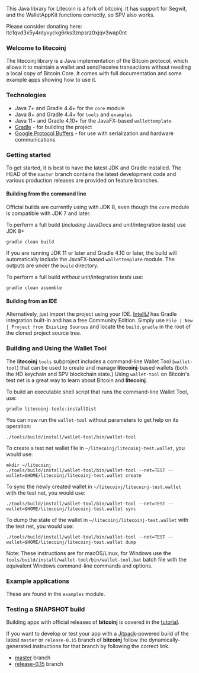 This Java library for Litecoin is a fork of bitcoinj. It has support for Segwit, and the WalletAppKit functions correctly, so SPV also works.

Please consider donating here: ltc1qvd3x5y4rdyvyckg6rks3znpsrz0xjqv3wap0nt

### Welcome to litecoinj

The litecoinj library is a Java implementation of the Bitcoin protocol, which allows it to maintain a wallet and send/receive transactions without needing a local copy of Bitcoin Core. It comes with full documentation and some example apps showing how to use it.

### Technologies

* Java 7+ and Gradle 4.4+ for the `core` module
* Java 8+ and Gradle 4.4+ for `tools` and `examples`
* Java 11+ and Gradle 4.10+ for the JavaFX-based `wallettemplate`
* [Gradle](https://gradle.org/) - for building the project
* [Google Protocol Buffers](https://github.com/google/protobuf) - for use with serialization and hardware communications

### Getting started

To get started, it is best to have the latest JDK and Gradle installed. The HEAD of the `master` branch contains the latest development code and various production releases are provided on feature branches.

#### Building from the command line

Official builds are currently using with JDK 8, even though the `core` module is compatible with JDK 7 and later.

To perform a full build (*including* JavaDocs and unit/integration *tests*) use JDK 8+
```
gradle clean build
```
If you are running JDK 11 or later and Gradle 4.10 or later, the build will automatically include the JavaFX-based `wallettemplate` module. The outputs are under the `build` directory.

To perform a full build *without* unit/integration *tests* use:
```
gradle clean assemble
```

#### Building from an IDE

Alternatively, just import the project using your IDE. [IntelliJ](http://www.jetbrains.com/idea/download/) has Gradle integration built-in and has a free Community Edition. Simply use `File | New | Project from Existing Sources` and locate the `build.gradle` in the root of the cloned project source tree.

### Building and Using the Wallet Tool

The **litecoinj** `tools` subproject includes a command-line Wallet Tool (`wallet-tool`) that can be used to create and manage **litecoinj**-based wallets (both the HD keychain and SPV blockchain state.) Using `wallet-tool` on Bitcoin's test net is a great way to learn about Bitcoin and **litecoinj**.

To build an executable shell script that runs the command-line Wallet Tool, use:
```
gradle litecoinj-tools:installDist
```

You can now run the `wallet-tool` without parameters to get help on its operation:
```
./tools/build/install/wallet-tool/bin/wallet-tool
```

To create a test net wallet file in `~/litecoinj/litecoinj-test.wallet`, you would use:
```
mkdir ~/litecoinj
./tools/build/install/wallet-tool/bin/wallet-tool --net=TEST --wallet=$HOME/litecoinj/litecoinj-test.wallet create
```

To sync the newly created wallet in `~/litecoinj/litecoinj-test.wallet` with the test net, you would use:
```
./tools/build/install/wallet-tool/bin/wallet-tool --net=TEST --wallet=$HOME/litecoinj/litecoinj-test.wallet sync
```

To dump the state of the wallet in `~/litecoinj/litecoinj-test.wallet` with the test net, you would use:
```
./tools/build/install/wallet-tool/bin/wallet-tool --net=TEST --wallet=$HOME/litecoinj/litecoinj-test.wallet dump
```

Note: These instructions are for macOS/Linux, for Windows use the `tools/build/install/wallet-tool/bin/wallet-tool.bat` batch file with the equivalent Windows command-line commands and options.

### Example applications

These are found in the `examples` module.

### Testing a SNAPSHOT build

Building apps with official releases of **bitcoinj** is covered in the [tutorial](https://bitcoinj.github.io/getting-started).

If you want to develop or test your app with a [Jitpack](https://jitpack.io)-powered build of the latest `master` or `release-0.15` branch of **bitcoinj** follow the dynamically-generated instructions for that branch by following the correct link.


* [master](https://jitpack.io/#bitcoinj/bitcoinj/master-SNAPSHOT) branch
* [release-0.15](https://jitpack.io/#bitcoinj/bitcoinj/release-0.15-SNAPSHOT) branch
